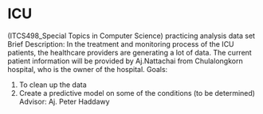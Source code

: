 # ICU
(ITCS498_Special Topics in Computer Science) practicing analysis data set
Brief Description: In the treatment and monitoring process of the ICU patients, the healthcare providers are generating a lot of data. The current patient information will be provided by Aj.Nattachai from Chulalongkorn hospital, who is the owner of the hospital.
Goals:
1. To clean up the data
2. Create a predictive model on some of the conditions (to be determined)
Advisor: Aj. Peter Haddawy
